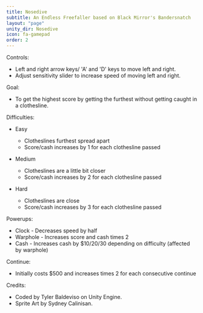 ```yaml
---
title: Nosedive
subtitle: An Endless Freefaller based on Black Mirror's Bandersnatch
layout: "page"
unity_dir: Nosedive
icon: fa-gamepad
order: 2
---
```


Controls:

- Left and right arrow keys/ 'A' and 'D' keys to move left and right.
- Adjust sensitivity slider to increase speed of moving left and right.

Goal:

- To get the highest score by getting the furthest without getting caught in a clothesline.

Difficulties:

+ Easy 

  - Clotheslines furthest spread apart
  - Score/cash increases by 1 for each clothesline passed
  
+ Medium

  - Clotheslines are a little bit closer
  - Score/cash increases by 2 for each clothesline passed
  
+ Hard

  - Clotheslines are close
  - Score/cash increases by 3 for each clothesline passed
  
Powerups:

- Clock - Decreases speed by half
- Warphole - Increases score and cash times 2
- Cash - Increases cash by $10/20/30 depending on difficulty (affected by warphole)

Continue:

- Initially costs $500 and increases times 2 for each consecutive continue

Credits:

- Coded by Tyler Baldeviso on Unity Engine.
- Sprite Art by Sydney Calinisan.
